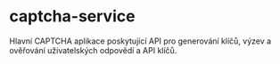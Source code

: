 # captcha-service
Hlavní CAPTCHA aplikace poskytující API pro generování klíčů, výzev a ověřování uživatelských odpovědí a API klíčů.
